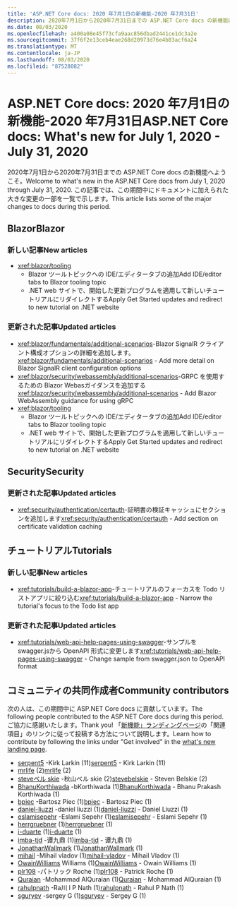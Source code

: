 ```yaml
---
title: 'ASP.NET Core docs: 2020 年7月1日の新機能-2020 年7月31日'
description: 2020年7月1日から2020年7月31日までの ASP.NET Core docs の新機能について説明します。
ms.date: 08/03/2020
ms.openlocfilehash: a400a08e45f73cfa9aac856dbad2441ce1dc3a2e
ms.sourcegitcommit: 37f6f2e13ceb4eae268d20973d76e4b83acf6a24
ms.translationtype: MT
ms.contentlocale: ja-JP
ms.lasthandoff: 08/03/2020
ms.locfileid: "87528082"
---
```

# <a name="aspnet-core-docs-whats-new-for-july-1-2020---july-31-2020"></a><span data-ttu-id="a8dc2-103">ASP.NET Core docs: 2020 年7月1日の新機能-2020 年7月31日</span><span class="sxs-lookup"><span data-stu-id="a8dc2-103">ASP.NET Core docs: What's new for July 1, 2020 - July 31, 2020</span></span>

<span data-ttu-id="a8dc2-104">2020年7月1日から2020年7月31日までの ASP.NET Core docs の新機能へようこそ。</span><span class="sxs-lookup"><span data-stu-id="a8dc2-104">Welcome to what's new in the ASP.NET Core docs from July 1, 2020 through July 31, 2020.</span></span> <span data-ttu-id="a8dc2-105">この記事では、この期間中にドキュメントに加えられた大きな変更の一部を一覧で示します。</span><span class="sxs-lookup"><span data-stu-id="a8dc2-105">This article lists some of the major changes to docs during this period.</span></span>

## <a name="blazor"></a><span data-ttu-id="a8dc2-106">Blazor</span><span class="sxs-lookup"><span data-stu-id="a8dc2-106">Blazor</span></span>

### <a name="new-articles"></a><span data-ttu-id="a8dc2-107">新しい記事</span><span class="sxs-lookup"><span data-stu-id="a8dc2-107">New articles</span></span>

- <xref:blazor/tooling>
  - <span data-ttu-id="a8dc2-108">Blazor ツールトピックへの IDE/エディタータブの追加</span><span class="sxs-lookup"><span data-stu-id="a8dc2-108">Add IDE/editor tabs to Blazor tooling topic</span></span>
  - <span data-ttu-id="a8dc2-109">.NET web サイトで、開始した更新プログラムを適用して新しいチュートリアルにリダイレクトする</span><span class="sxs-lookup"><span data-stu-id="a8dc2-109">Apply Get Started updates and redirect to new tutorial on .NET website</span></span>

### <a name="updated-articles"></a><span data-ttu-id="a8dc2-110">更新された記事</span><span class="sxs-lookup"><span data-stu-id="a8dc2-110">Updated articles</span></span>

- <span data-ttu-id="a8dc2-111"><xref:blazor/fundamentals/additional-scenarios>-Blazor SignalR クライアント構成オプションの詳細を追加します。</span><span class="sxs-lookup"><span data-stu-id="a8dc2-111"><xref:blazor/fundamentals/additional-scenarios> - Add more detail on Blazor SignalR client configuration options</span></span>
- <span data-ttu-id="a8dc2-112"><xref:blazor/security/webassembly/additional-scenarios>-GRPC を使用するための Blazor Webasガイダンスを追加する</span><span class="sxs-lookup"><span data-stu-id="a8dc2-112"><xref:blazor/security/webassembly/additional-scenarios> - Add Blazor WebAssembly guidance for using gRPC</span></span>
- <xref:blazor/tooling>
  - <span data-ttu-id="a8dc2-113">Blazor ツールトピックへの IDE/エディタータブの追加</span><span class="sxs-lookup"><span data-stu-id="a8dc2-113">Add IDE/editor tabs to Blazor tooling topic</span></span>
  - <span data-ttu-id="a8dc2-114">.NET web サイトで、開始した更新プログラムを適用して新しいチュートリアルにリダイレクトする</span><span class="sxs-lookup"><span data-stu-id="a8dc2-114">Apply Get Started updates and redirect to new tutorial on .NET website</span></span>

## <a name="security"></a><span data-ttu-id="a8dc2-115">Security</span><span class="sxs-lookup"><span data-stu-id="a8dc2-115">Security</span></span>

### <a name="updated-articles"></a><span data-ttu-id="a8dc2-116">更新された記事</span><span class="sxs-lookup"><span data-stu-id="a8dc2-116">Updated articles</span></span>

- <span data-ttu-id="a8dc2-117"><xref:security/authentication/certauth>-証明書の検証キャッシュにセクションを追加します</span><span class="sxs-lookup"><span data-stu-id="a8dc2-117"><xref:security/authentication/certauth> - Add section on certificate validation caching</span></span>

## <a name="tutorials"></a><span data-ttu-id="a8dc2-118">チュートリアル</span><span class="sxs-lookup"><span data-stu-id="a8dc2-118">Tutorials</span></span>

### <a name="new-articles"></a><span data-ttu-id="a8dc2-119">新しい記事</span><span class="sxs-lookup"><span data-stu-id="a8dc2-119">New articles</span></span>

- <span data-ttu-id="a8dc2-120"><xref:tutorials/build-a-blazor-app>-チュートリアルのフォーカスを Todo リストアプリに絞り込む</span><span class="sxs-lookup"><span data-stu-id="a8dc2-120"><xref:tutorials/build-a-blazor-app> - Narrow the tutorial's focus to the Todo list app</span></span>

### <a name="updated-articles"></a><span data-ttu-id="a8dc2-121">更新された記事</span><span class="sxs-lookup"><span data-stu-id="a8dc2-121">Updated articles</span></span>

- <span data-ttu-id="a8dc2-122"><xref:tutorials/web-api-help-pages-using-swagger>-サンプルを swagger.jsから OpenAPI 形式に変更します</span><span class="sxs-lookup"><span data-stu-id="a8dc2-122"><xref:tutorials/web-api-help-pages-using-swagger> - Change sample from swagger.json to OpenAPI format</span></span>

## <a name="community-contributors"></a><span data-ttu-id="a8dc2-123">コミュニティの共同作成者</span><span class="sxs-lookup"><span data-stu-id="a8dc2-123">Community contributors</span></span>

<span data-ttu-id="a8dc2-124">次の人は、この期間中に ASP.NET Core docs に貢献しています。</span><span class="sxs-lookup"><span data-stu-id="a8dc2-124">The following people contributed to the ASP.NET Core docs during this period.</span></span> <span data-ttu-id="a8dc2-125">ご協力に感謝いたします。</span><span class="sxs-lookup"><span data-stu-id="a8dc2-125">Thank you!</span></span> <span data-ttu-id="a8dc2-126">「[新機能」ランディングページ](index.yml)の「関連項目」のリンクに従って投稿する方法について説明します。</span><span class="sxs-lookup"><span data-stu-id="a8dc2-126">Learn how to contribute by following the links under "Get involved" in the [what's new landing page](index.yml).</span></span>

- <span data-ttu-id="a8dc2-127">[serpent5](https://github.com/serpent5) -Kirk Larkin (11)</span><span class="sxs-lookup"><span data-stu-id="a8dc2-127">[serpent5](https://github.com/serpent5) - Kirk Larkin (11)</span></span>
- <span data-ttu-id="a8dc2-128">[mrlife](https://github.com/mrlife) (2)</span><span class="sxs-lookup"><span data-stu-id="a8dc2-128">[mrlife](https://github.com/mrlife) (2)</span></span>
- <span data-ttu-id="a8dc2-129">[steveベル skie](https://github.com/stevebelskie) -秋山ベル skie (2)</span><span class="sxs-lookup"><span data-stu-id="a8dc2-129">[stevebelskie](https://github.com/stevebelskie) - Steven Belskie (2)</span></span>
- <span data-ttu-id="a8dc2-130">[BhanuKorthiwada](https://github.com/BhanuKorthiwada) -bKorthiwada (1)</span><span class="sxs-lookup"><span data-stu-id="a8dc2-130">[BhanuKorthiwada](https://github.com/BhanuKorthiwada) - Bhanu Prakash Korthiwada (1)</span></span>
- <span data-ttu-id="a8dc2-131">[bpiec](https://github.com/bpiec) -Bartosz Piec (1)</span><span class="sxs-lookup"><span data-stu-id="a8dc2-131">[bpiec](https://github.com/bpiec) - Bartosz Piec (1)</span></span>
- <span data-ttu-id="a8dc2-132">[daniel-liuzzi](https://github.com/daniel-liuzzi) -daniel liuzzi (1)</span><span class="sxs-lookup"><span data-stu-id="a8dc2-132">[daniel-liuzzi](https://github.com/daniel-liuzzi) - Daniel Liuzzi (1)</span></span>
- <span data-ttu-id="a8dc2-133">[eslamisepehr](https://github.com/eslamisepehr) -Eslami Sepehr (1)</span><span class="sxs-lookup"><span data-stu-id="a8dc2-133">[eslamisepehr](https://github.com/eslamisepehr) - Eslami Sepehr (1)</span></span>
- <span data-ttu-id="a8dc2-134">[herrgruebner](https://github.com/herrgruebner) (1)</span><span class="sxs-lookup"><span data-stu-id="a8dc2-134">[herrgruebner](https://github.com/herrgruebner) (1)</span></span>
- <span data-ttu-id="a8dc2-135">[i-duarte](https://github.com/i-duarte) (1)</span><span class="sxs-lookup"><span data-stu-id="a8dc2-135">[i-duarte](https://github.com/i-duarte) (1)</span></span>
- <span data-ttu-id="a8dc2-136">[imba-tjd](https://github.com/imba-tjd) -谭九鼎 (1)</span><span class="sxs-lookup"><span data-stu-id="a8dc2-136">[imba-tjd](https://github.com/imba-tjd) - 谭九鼎 (1)</span></span>
- <span data-ttu-id="a8dc2-137">[JonathanWallmark](https://github.com/JonathanWallmark) (1)</span><span class="sxs-lookup"><span data-stu-id="a8dc2-137">[JonathanWallmark](https://github.com/JonathanWallmark) (1)</span></span>
- <span data-ttu-id="a8dc2-138">[mihail](https://github.com/mihail-vladov) -Mihail vladov (1)</span><span class="sxs-lookup"><span data-stu-id="a8dc2-138">[mihail-vladov](https://github.com/mihail-vladov) - Mihail Vladov (1)</span></span>
- <span data-ttu-id="a8dc2-139">[OwainWilliams](https://github.com/OwainWilliams) Williams (1)</span><span class="sxs-lookup"><span data-stu-id="a8dc2-139">[OwainWilliams](https://github.com/OwainWilliams) - Owain Williams (1)</span></span>
- <span data-ttu-id="a8dc2-140">[plr108](https://github.com/plr108) -パトリック Roche (1)</span><span class="sxs-lookup"><span data-stu-id="a8dc2-140">[plr108](https://github.com/plr108) - Patrick Roche (1)</span></span>
- <span data-ttu-id="a8dc2-141">[Quraian](https://github.com/Quraian) -Mohammad AlQuraian (1)</span><span class="sxs-lookup"><span data-stu-id="a8dc2-141">[Quraian](https://github.com/Quraian) - Mohammad AlQuraian (1)</span></span>
- <span data-ttu-id="a8dc2-142">[rahulpnath](https://github.com/rahulpnath) -Ra川 l P Nath (1)</span><span class="sxs-lookup"><span data-stu-id="a8dc2-142">[rahulpnath](https://github.com/rahulpnath) - Rahul P Nath (1)</span></span>
- <span data-ttu-id="a8dc2-143">[sguryev](https://github.com/sguryev) -sergey G (1)</span><span class="sxs-lookup"><span data-stu-id="a8dc2-143">[sguryev](https://github.com/sguryev) - Sergey G (1)</span></span>
